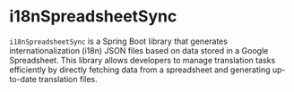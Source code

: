 # i18nSpreadsheetSync
`i18nSpreadsheetSync` is a Spring Boot library that generates internationalization (i18n) JSON files based on data stored in a Google Spreadsheet. This library allows developers to manage translation tasks efficiently by directly fetching data from a spreadsheet and generating up-to-date translation files.
